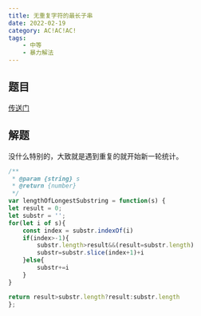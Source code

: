 ```yaml
---
title: 无重复字符的最长子串
date: 2022-02-19
category: AC!AC!AC!
tags:
    - 中等
    - 暴力解法
---
```


## 题目

[传送门](https://leetcode-cn.com/problems/longest-substring-without-repeating-characters/)

## 解题

没什么特别的，大致就是遇到重复的就开始新一轮统计。

```js
/**
 * @param {string} s
 * @return {number}
 */
var lengthOfLongestSubstring = function(s) {
let result = 0;
let substr = '';
for(let i of s){
    const index = substr.indexOf(i)
    if(index>-1){
        substr.length>result&&(result=substr.length)
        substr=substr.slice(index+1)+i
    }else{
        substr+=i
    }
}

return result>substr.length?result:substr.length
};
```



